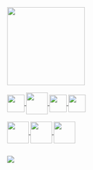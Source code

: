 
<div align="left">
  <a href="https://github.com/anafssilva">
  <img height="180em" src="https://github-readme-stats.vercel.app/api?username=anafssilva&show_icons=true&theme=dracula&include_all_commits=true&count_private=true"/>
    <div>
<div style="display: inline_block"><br>
<img  align="center"  width="40" src="https://cdn.jsdelivr.net/gh/devicons/devicon/icons/javascript/javascript-plain.svg" />
<img align="center"  width="50" src="https://cdn.jsdelivr.net/gh/devicons/devicon/icons/bootstrap/bootstrap-plain.svg" />
<img align="center"   width="40" src="https://cdn.jsdelivr.net/gh/devicons/devicon/icons/html5/html5-plain.svg" />
<img   align="center" width="40" src="https://cdn.jsdelivr.net/gh/devicons/devicon/icons/css3/css3-plain.svg" />

</div>
<div style="display: inline_block"><br>
<img align="center"  width="50"  src="https://cdn.jsdelivr.net/gh/devicons/devicon/icons/java/java-original.svg" />
<img align="center"  width="50" src="https://cdn.jsdelivr.net/gh/devicons/devicon/icons/php/php-plain.svg" />
<img align="center"  width="50" src="https://cdn.jsdelivr.net/gh/devicons/devicon/icons/mysql/mysql-original.svg" />
</div>
  
  ##

 <div>
 <a href="https://www.instagram.com/aninhahssilva" target="_blank"><img src="https://img.shields.io/badge/-Instagram-%23E4405F?style=for-the- badge&logo=instagram&logoColor=white" target="_blank"></a> 
 </div>
